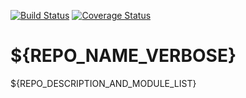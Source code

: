 [![Build Status](https://travis-ci.org/jjscarafia/runbot_travis_test.svg?branch=8.0)](https://travis-ci.org/jjscarafia/runbot_travis_test)
[![Coverage Status](https://coveralls.io/repos/jjscarafia/runbot_travis_test/badge.svg?branch=8.0&service=github)](https://coveralls.io/github/jjscarafia/runbot_travis_test?branch=8.0)

# ${REPO_NAME_VERBOSE}

${REPO_DESCRIPTION_AND_MODULE_LIST}
